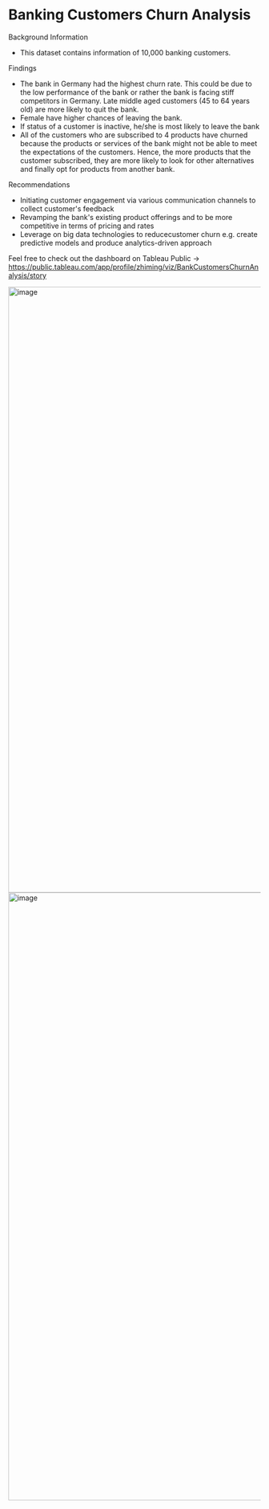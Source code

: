 # Banking Customers Churn Analysis

Background Information
- This dataset contains information of 10,000 banking customers.

Findings
- The bank in Germany had the highest churn rate. This could be due to the low performance of the bank or rather the bank is facing stiff competitors in Germany.
Late middle aged customers (45 to 64 years old) are
more likely to quit the bank.
- Female have higher chances of leaving the bank.
- If status of a customer is inactive, he/she is most likely
to leave the bank
- All of the customers who are subscribed to 4 products have churned because the products or services of the bank might not be able to meet the expectations of the customers. Hence, the more products that the customer subscribed, they are more likely to look for other alternatives and finally opt for products from another bank.

Recommendations 
- Initiating customer engagement via various communication channels to collect customer's feedback
- Revamping the bank's existing product offerings and to be more competitive in terms of pricing and rates
- Leverage on big data technologies to reducecustomer churn e.g. create predictive models and produce analytics-driven approach

Feel free to check out the dashboard on Tableau Public -> https://public.tableau.com/app/profile/zhiming/viz/BankCustomersChurnAnalysis/story

<img width="1207" alt="image" src="https://user-images.githubusercontent.com/97498951/181904663-11cd6006-0506-424a-9352-86018b381d6b.png">






<img width="1211" alt="image" src="https://user-images.githubusercontent.com/97498951/181904687-7a8e0037-52a7-4fc3-8e5f-35374181f5dd.png">
